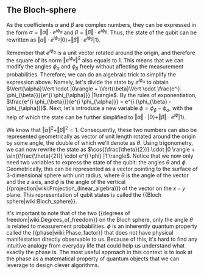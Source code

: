## The Bloch-sphere

As the coefficients $\alpha$ and $\beta$ are complex numbers, they can be expressed in the form $\alpha = \Vert{\alpha}\Vert \cdot e^{i \phi_{\alpha}}$ and $\beta = \Vert{\beta}\Vert \cdot e^{i \phi_{\beta}}$. Thus, the state of the qubit can be rewritten as $\Vert{\alpha}\Vert \cdot e^{i \phi_{\alpha}} |0\rangle + \Vert{\beta}\Vert \cdot e^{i \phi_{\beta}} |1\rangle$.

Remember that $e^{i \phi_{\alpha}}$ is a unit vector rotated around the origin, and therefore the square of its norm $\Vert{e^{i \phi_{\alpha}}}\Vert^2$ also equals to $1$. This means that we can modify the angles $\phi_{\alpha}$ and $\phi_{\beta}$ freely without affecting the measurement probabilities. Therefore, we can do an algebraic trick to simplify the expression above. Namely, let's divide the state by $e^{i \phi_{\alpha}}$ to obtain $\Vert{\alpha}\Vert \cdot |0\rangle + \Vert{\beta}\Vert \cdot \frac{e^{i \phi_{\beta}}}{e^{i \phi_{\alpha}}} |1\rangle$. By the rules of exponentiation, $\frac{e^{i \phi_{\beta}}}{e^{i \phi_{\alpha}}} = e^{i (\phi_{\beta} - \phi_{\alpha})}$. Next, let's introduce a new variable $\phi = \phi_{\beta} - \phi_{\alpha}$, with the help of which the state can be further simplified to $\Vert{\alpha}\Vert \cdot |0\rangle + \Vert{\beta}\Vert \cdot e^{i \phi} |1\rangle$.

We know that $\Vert{\alpha}\Vert^2 + \Vert{\beta}\Vert^2 = 1$. Consequently, these two numbers can also be represented geometrically as vector of unit length rotated around the origin by some angle, the double of which we'll denote as $\theta$. Using trigonometry, we can now rewrite the state as $\cos{(\frac{\theta}{2})} \cdot |0 \rangle + \sin{(\frac{\theta}{2})} \cdot e^{i \phi} |1 \rangle$. Notice that we now only need two variables to express the state of the qubit: the angles $\theta$ and $\phi$. Geometrically, this can be represented as a vector pointing to the surface of 3-dimensional sphere with unit radius, where $\theta$ is the angle of the vector and the $z$ axis, and $\phi$ is the angle of the vertical {{projection|wiki:Projection_(linear_algebra)}} of the vector on the $x-y$ plane. This representation of qubit states is called the {{Bloch sphere|wiki:Bloch_sphere}}.

It's important to note that of the two {{degrees of freedom|wiki:Degrees_of_freedom}} on the Bloch sphere, only the angle $\theta$ is related to measurement probabilities. $\phi$ is an inherently quantum property called the {{phase|wiki:Phase_factor}} that does not have physical manifestation directly observable to us. Because of this, it's hard to find any intuitive analogy from everyday life that could help us understand what exactly the phase is. The most useful approach in this context is to look at the phase as a matematical property of quantum objects that we can leverage to design clever algorithms.

<!-- TODO make sure the connection is made between the representations and playing with the bloch sphere is possible -->
